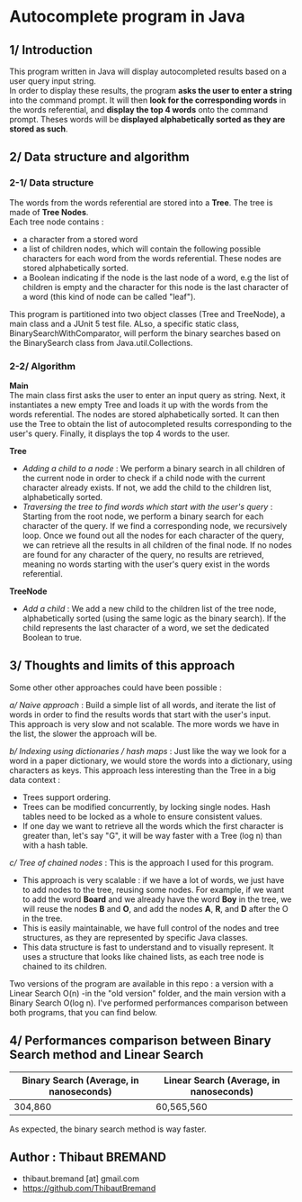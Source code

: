 
# Autocomplete program in Java  
  
## 1/ Introduction  
This program written in Java will display autocompleted results based on a user query input string.    
In order to display these results, the program **asks the user to enter a string** into the command prompt. It will then **look for the corresponding words** in the words referential, and **display the top 4 words** onto the command prompt. Theses words will be **displayed alphabetically sorted as they are stored as such**.  
  
## 2/ Data structure and algorithm  
### 2-1/ Data structure  
The words from the words referential are stored into a **Tree**. The tree is made of **Tree Nodes**.    
Each tree node contains :   
- a character from a stored word  
- a list of children nodes, which will contain the following possible characters for each word from the words referential. These nodes are stored alphabetically sorted.    
- a Boolean indicating if the node is the last node of a word, e.g the list of children is empty and the character for this node is the last character of a word (this kind of node can be called "leaf").  
  
This program is partitioned into two object classes (Tree and TreeNode), a main class and a JUnit 5 test file. ALso, a specific static class, BinarySearchWithComparator, will perform the binary searches based on the BinarySearch class from Java.util.Collections.  
  
### 2-2/ Algorithm  
**Main**  
The main class first asks the user to enter an input query as string. Next, it instantiates a new empty Tree and loads it up with the words from the words referential. The nodes are stored alphabetically sorted. It can then use the Tree to obtain the list of autocompleted results corresponding to the user's query. Finally, it displays the top 4 words to the user.  
  
**Tree**  
- *Adding a child to a node* : We perform a binary search in all children of the current node in order to check if a child node with the current character already exists. If not, we add the child to the children list, alphabetically sorted.   
- *Traversing the tree to find words which start with the user's query* : Starting from the root node, we perform a binary search for each character of the query. If we find a corresponding node, we recursively loop. Once we found out all the nodes for each character of the query, we can retrieve all the results in all children of the final node. If no nodes are found for any character of the query, no results are retrieved, meaning no words starting with the user's query exist in the words referential.  
  
**TreeNode**  
- *Add a child* : We add a new child to the children list of the tree node, alphabetically sorted (using the same logic as the binary search). If the child represents the last character of a word, we set the dedicated Boolean to true.    
  
## 3/ Thoughts and limits of this approach  
Some other other approaches could have been possible :  
  
*a/ Naive approach* : Build a simple list of all words, and iterate the list of words in order to find the results words that start with the user's input.    
This approach is very slow and not scalable. The more words we have in the list, the slower the approach will be.    
  
*b/ Indexing using dictionaries / hash maps* : Just like the way we look for a word in a paper dictionary, we would store the words into a dictionary, using characters as keys. This approach less interesting than the Tree in a big data context :  
- Trees support ordering.  
- Trees can be modified concurrently, by locking single nodes. Hash tables need to be locked as a whole to ensure consistent values.  
- If one day we want to retrieve all the words which the first character is greater than, let's say "G", it will be way faster with a Tree (log n) than with a hash table.       
  
*c/ Tree of chained nodes* : This is the approach I used for this program.   
- This approach is very scalable : if we have a lot of words, we just have to add nodes to the tree, reusing some nodes. For example, if we want to add the word **Board** and we already have the word **Boy** in the tree, we will reuse the nodes **B** and **O**, and add the nodes **A**, **R**, and **D** after the O in the tree.    
- This is easily maintainable, we have full control of the nodes and tree structures, as they are represented by specific Java classes.   
- This data structure is fast to understand and to visually represent. It uses a structure that looks like chained lists, as each tree node is chained to its children.  

Two versions of the program are available in this repo : a version with a Linear Search O(n) -in the "old version" folder, and the main version with a Binary Search O(log n). I've performed performances comparison between both programs, that you can find below.   

## 4/ Performances comparison between Binary Search method and Linear Search  

| Binary Search (Average, in nanoseconds) | Linear Search (Average, in nanoseconds) |
|-----------------------------------------|-----------------------------------------|
| 304,860                                 | 60,565,560                              |

As expected, the binary search method is way faster.  

## Author : Thibaut BREMAND  
- thibaut.bremand [at] gmail.com
- https://github.com/ThibautBremand
